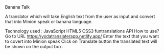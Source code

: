 Banana Talk

A translator which will take English text from the user as input and convert that into Minion speak or banana language.

Technology used :
JavaScript
HTML5
CSS3
funtranslations API
How to use?
Go to URL https://yodatranslaterapp.netlify.app/
Enter the text that you want to covert into Minion speak
Click on Translate button the translated text will be shown on the output box.
